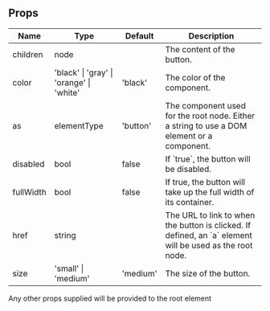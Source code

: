 
## Props
<table>
  <thead>
    <tr>
      <th>Name</th>
      <th>Type</th>
      <th>Default</th>
      <th>Description</th>
    </tr>
  </thead>
  <tbody>
    <tr>
      <td>children</td>
      <td>node</td>
      <td></td>
      <td>The content of the button.</td>
    </tr>
    <tr>
      <td>color</td>
      <td>
      'black'
      | 'gray'
      | 'orange' 
      | 'white'
      </td>
      <td>'black'</td>
      <td>The color of the component.</td>
    </tr>
    <tr>
      <td>as</td>
      <td>elementType</td>
      <td>'button'</td>
      <td>The component used for the root node. Either a string to use a DOM element or a component.</td>
    </tr>
    <tr>
      <td>disabled</td>
      <td>bool</td>
      <td>false</td>
      <td>If `true`, the button will be disabled.</td>
    </tr>
    <tr>
      <td>fullWidth</td>
      <td>bool</td>
      <td>false</td>
      <td>If true, the button will take up the full width of its container.</td>
    </tr>
    <tr>
      <td>href</td>
      <td>string</td>
      <td></td>
      <td>The URL to link to when the button is clicked. If defined, an `a` element will be used as the root node.</td>
    </tr>
    <tr>
      <td>size</td>
      <td>'small' | 'medium'</td>
      <td>'medium'</td>
      <td>The size of the button.</td>
    </tr>
  </tbody>
</table>

Any other props supplied will be provided to the root element 
